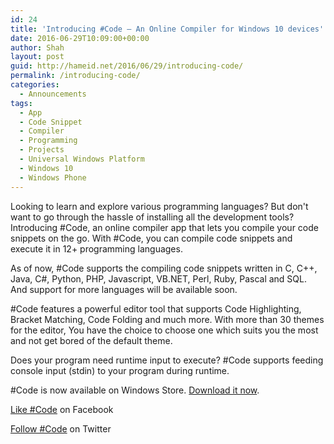 ```yaml
---
id: 24
title: 'Introducing #Code – An Online Compiler for Windows 10 devices'
date: 2016-06-29T10:09:00+00:00
author: Shah
layout: post
guid: http://hameid.net/2016/06/29/introducing-code/
permalink: /introducing-code/
categories:
  - Announcements
tags:
  - App
  - Code Snippet
  - Compiler
  - Programming
  - Projects
  - Universal Windows Platform
  - Windows 10
  - Windows Phone
---
```

Looking to learn and explore various programming languages? But don't want to go through the hassle of installing all the development tools? Introducing #Code, an online compiler app that lets you compile your code snippets on the go. With #Code, you can compile code snippets and execute it in 12+ programming languages.

As of now, #Code supports the compiling code snippets written in C, C++, Java, C#, Python, PHP, Javascript, VB.NET, Perl, Ruby, Pascal and SQL. And support for more languages will be available soon.

#Code features a powerful editor tool that supports Code Highlighting, Bracket Matching, Code Folding and much more. With more than 30 themes for the editor, You have the choice to choose one which suits you the most and not get bored of the default theme.

Does your program need runtime input to execute? #Code supports feeding console input (stdin) to your program during runtime.



#Code is now available on Windows Store. [Download it now](https://www.microsoft.com/en-us/store/apps/code/9nblggh4s3mf).

[Like #Code](https://facebook.com/codewindows) on Facebook 
  
[Follow #Code](https://twitter.com/codewin10) on Twitter